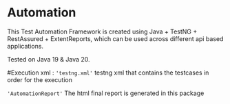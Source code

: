 # Automation
This Test Automation Framework is created using Java + TestNG + RestAssured + ExtentReports, which can be used across different api based applications. 

Tested on Java 19 & Java 20. 

#Execution xml :
`'testng.xml'` testng xml that contains the testcases in order for the execution

`'AutomationReport'` The html final report is generated in this package
